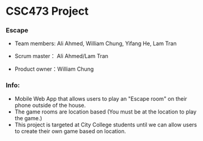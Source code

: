 # CSC473 Project
### Escape

* Team members: Ali Ahmed, William Chung, Yifang He, Lam Tran

* Scrum master： Ali Ahmed/Lam Tran

* Product owner：William Chung

### Info:

- Mobile Web App that allows users to play an "Escape room" on their phone outside of the house.
- The game rooms are location based (You must be at the location to play the game.) 
- This project is targeted at City College students until we can allow users to create their own game based on location.
